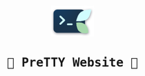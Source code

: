 
<div align="center">

<img src="./icons/pretty.png" width="100px" alt="PreTTY logo">

# <samp>💠 PreTTY Website 🌟</samp>

</div>

